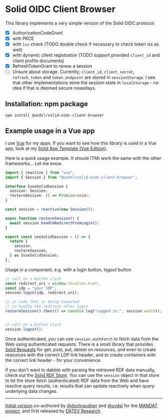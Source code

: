 # Solid OIDC Client Browser

This library implements a very simple version of the Solid OIDC protocol:

- [x] AuthorizationCodeGrant
- [x] with PKCE
- [x] with `iss` check (TODO double check if necessary to check token iss as well)
- [x] with dynamic client registration (TODO support provided `client_id` and client profile documents)
- [x] RefreshTokenGrant to renew a session
- [ ] Unsure about storage. Currently, `client_id`, `client_secret`, `refresh_token` and `token_endpoint` are stored in `sessionStorage`. I see that other implementations store the session state in `localStorage` - no idea if that is deemed secure nowadays.

## Installation: npm package

```sh
npm install @uvdsl/solid-oidc-client-browser
```

## Example usage in a Vue app

I use [Vue](https://vuejs.org/) for my apps. If you want to see how this library is used in a Vue app, look at my [Solid App Template (Vue Edition)](https://github.com/uvdsl/solid-app-template-vue).

Here is a quick usage example. It should (TM) work the same with the other frameworks... Let me know.

```ts
import { reactive } from "vue";
import { Session } from "@uvdsl/solid-oidc-client-browser";

interface IuseSolidSession {
  session: Session;
  restoreSession: () => Promise<void>;
}

const session = reactive(new Session());

async function restoreSession() {
  await session.handleRedirectFromLogin();
}

export const useSolidSession = () => {
  return {
    session,
    restoreSession,
  } as IuseSolidSession;
};
```

Usage in a component, e.g. with a login button, logout button
```ts
// call on a button click
const redirect_uri = window.location.href;
const idp = "your IDP";
session.login(idp, redirect_uri);

// in code that is being executed
// to handle the redirect after login
restoreSession().then(() => console.log("Logged in:", session.webId));


// call on a button click
session.logout();
```

Once authenticated, you can use `session.authFetch` to fetch data from the Web using authenticated requests.
There is a small library that provides [Solid Requests](https://github.com/uvdsl/solid-requests) for get, post, put, delete on resources, and even to create resources with the correct LDP link header, and to create containers with the correct link header - for your convenience.

If you don't want to dabble with parsing the retrieved RDF data manually, check out the [Solid RDF Store](https://github.com/uvdsl/solid-rdf-store).
You can use the `session` object in that store to let the store fetch (authenticated) RDF data from the Web and have reactive query results, i.e. results that can update reactively when query underlying data changes.

---

[Initial version](https://github.com/DATEV-Research/Solid-B2B-showcase-libs) co-authored by [@dschraudner](https://github.com/dschraudner) and [@uvdsl](https://github.com/uvdsl) for the [MANDAT project](https://github.com/mandat-project), and first released by [DATEV Research](https://github.com/DATEV-Research).

